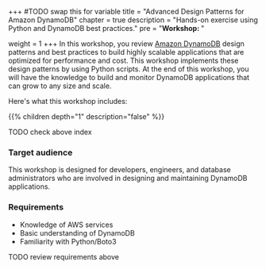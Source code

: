 +++
#TODO swap this for variable
title = "Advanced Design Patterns for Amazon DynamoDB"
chapter = true
description = "Hands-on exercise using Python and DynamoDB best practices."
pre = "<b>Workshop: </b>"

weight = 1
+++
In this workshop, you review [Amazon DynamoDB](https://docs.aws.amazon.com/amazondynamodb/latest/developerguide/Introduction.html) design patterns and best practices to build highly scalable applications that are optimized for performance and cost. This workshop implements these design patterns by using Python scripts. At the end of this workshop, you will have the knowledge to build and monitor DynamoDB applications that can grow to any size and scale. 

Here's what this workshop includes:

{{% children  depth="1" description="false" %}}

TODO check above index

### Target audience

This workshop is designed for developers, engineers, and database administrators who are involved in designing and maintaining DynamoDB applications.

### Requirements
- Knowledge of AWS services
- Basic understanding of DynamoDB
- Familiarity with Python/Boto3


TODO review requirements above
